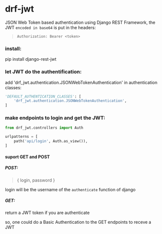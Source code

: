 # drf-jwt
JSON Web Token based authentication using Django REST Framework,
the JWT `encoded in base64` is put in the headers:

> `Authorization: Bearer <token>`


### install:

pip install django-rest-jwt


### let JWT do the authentification:

add 'drf_jwt.authentication.JSONWebTokenAuthentication' in authentication classes:
```python
'DEFAULT_AUTHENTICATION_CLASSES': [
    'drf_jwt.authentication.JSONWebTokenAuthentication',
]
```

### make endpoints to login and get the JWT:
```python
from drf_jwt.controllers import Auth

urlpatterns = [
    path('api/login', Auth.as_view()),
]
```

#### suport GET and POST

##### POST:

> { login, password }

login will be the username of the `authenticate` function of django


##### GET:

return a JWT token if you are authenticate

so, one could do a Basic Authentication to the GET endpoints to receve a JWT
